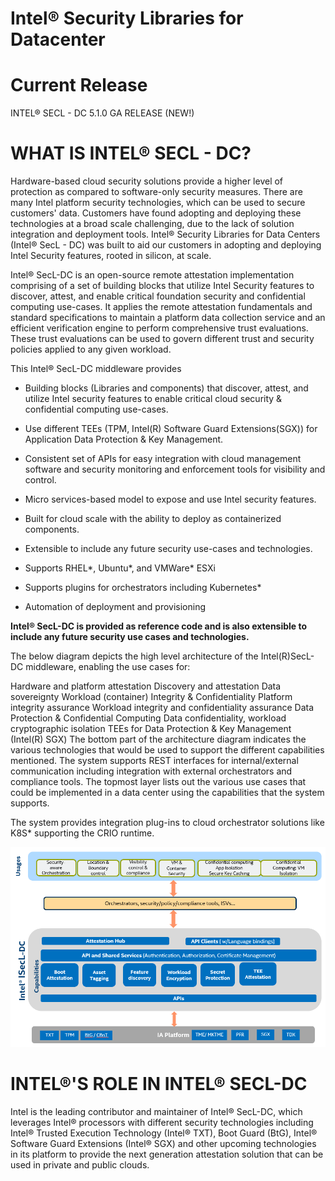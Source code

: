 Intel® Security Libraries for Datacenter
=========================================

# Current Release
INTEL® SECL - DC 5.1.0 GA RELEASE (NEW!)
 
# WHAT IS INTEL® SECL - DC?
Hardware-based cloud security solutions provide a higher level of protection as compared to software-only security measures. There are many Intel platform security technologies, which can be used to secure customers' data. Customers have found adopting and deploying these technologies at a broad scale challenging, due to the lack of solution integration and deployment tools. Intel® Security Libraries for Data Centers (Intel® SecL - DC) was built to aid our customers in adopting and deploying Intel Security features, rooted in silicon, at scale.

Intel® SecL-DC is an open-source remote attestation implementation comprising of a set of building blocks that utilize Intel Security features to discover, attest, and enable critical foundation security and confidential computing use-cases. It applies the remote attestation fundamentals and standard specifications to maintain a platform data collection service and an efficient verification engine to perform comprehensive trust evaluations. These trust evaluations can be used to govern different trust and security policies applied to any given workload.

This Intel® SecL-DC middleware provides

- Building blocks (Libraries and components) that discover, attest, and utilize Intel security features to enable critical cloud security & confidential computing use-cases.

- Use different TEEs (TPM, Intel(R) Software Guard Extensions(SGX)) for Application Data Protection & Key Management.

- Consistent set of APIs for easy integration with cloud management software and security monitoring and enforcement tools for visibility and control.

- Micro services-based model to expose and use Intel security features.

- Built for cloud scale with the ability to deploy as containerized components.

- Extensible to include any future security use-cases and technologies.

- Supports RHEL*, Ubuntu*, and VMWare* ESXi

- Supports plugins for orchestrators including Kubernetes*

- Automation of deployment and provisioning

**Intel® SecL-DC is provided as reference code and is also extensible to include any future security use cases and technologies.**

The below diagram depicts the high level architecture of the Intel(R)SecL-DC middleware, enabling the use cases for:

Hardware and platform attestation
Discovery and attestation
Data sovereignty
Workload (container) Integrity & Confidentiality
Platform integrity assurance
Workload integrity and confidentiality assurance
Data Protection & Confidential Computing
Data confidentiality, workload cryptographic isolation
TEEs for Data Protection & Key Management (Intel(R) SGX)
The bottom part of the architecture diagram indicates the various technologies that would be used to support the different capabilities mentioned. The system supports REST interfaces for internal/external communication including integration with external orchestrators and compliance tools.  The topmost layer lists out the various use cases that could be implemented in a data center using the capabilities that the system supports.

The system provides integration plug-ins to cloud orchestrator solutions like K8S* supporting the CRIO runtime.
 
![IntegratedUsage](./images/integrated_usage.png)
 
 
# INTEL®'S ROLE IN INTEL® SECL-DC
Intel is the leading contributor and maintainer of Intel® SecL-DC, which leverages Intel® processors with different security technologies including Intel® Trusted Execution Technology (Intel® TXT), Boot Guard (BtG), Intel® Software Guard Extensions (Intel® SGX) and other upcoming technologies in its platform to provide the next generation attestation solution that can be used in private and public clouds.
